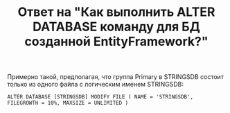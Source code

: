 ﻿---
title: "Ответ на \"Как выполнить ALTER DATABASE команду для БД созданной EntityFramework?\""
se.owner.user_id: 240512
se.owner.display_name: "MSDN.WhiteKnight"
se.owner.link: "https://ru.stackoverflow.com/users/240512/msdn-whiteknight"
se.answer_id: 936436
se.question_id: 936433
se.post_type: answer
se.is_accepted: True
---
<p>Примерно такой, предполагая, что группа Primary в STRINGSDB состоит только из одного файла с логическим именем STRINGSDB:</p>

<pre><code>ALTER DATABASE [STRINGSDB] MODIFY FILE ( NAME = 'STRINGSDB', FILEGROWTH = 10%, MAXSIZE = UNLIMITED )
</code></pre>
